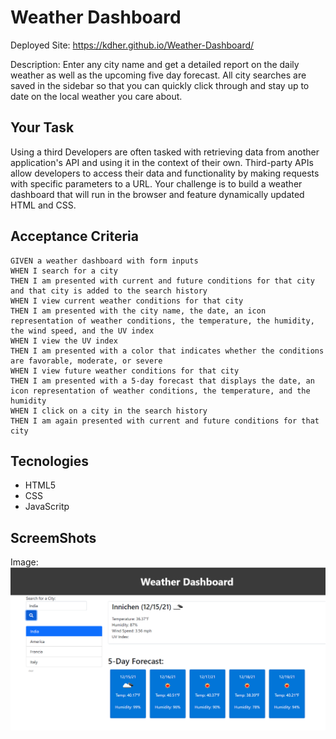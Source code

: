# Weather Dashboard

Deployed Site:  https://kdher.github.io/Weather-Dashboard/

Description:
Enter any city name and get a detailed report on the daily weather as well as the upcoming five day forecast. All city searches are saved in the sidebar so that you can quickly click through and stay up to date on the local weather you care about. 

## Your Task

Using a third Developers are often tasked with retrieving data from another application's API and using it in the context of their own. Third-party APIs allow developers to access their data and functionality by making requests with specific parameters to a URL. Your challenge is to build a weather dashboard that will run in the browser and feature dynamically updated HTML and CSS.


## Acceptance Criteria

```
GIVEN a weather dashboard with form inputs
WHEN I search for a city
THEN I am presented with current and future conditions for that city and that city is added to the search history
WHEN I view current weather conditions for that city
THEN I am presented with the city name, the date, an icon representation of weather conditions, the temperature, the humidity, the wind speed, and the UV index
WHEN I view the UV index
THEN I am presented with a color that indicates whether the conditions are favorable, moderate, or severe
WHEN I view future weather conditions for that city
THEN I am presented with a 5-day forecast that displays the date, an icon representation of weather conditions, the temperature, and the humidity
WHEN I click on a city in the search history
THEN I am again presented with current and future conditions for that city
```
## Tecnologies
 - HTML5
 - CSS
 - JavaScritp

## ScreemShots
Image: ![Weather Dashboard](https://github.com/kdher/prueba/blob/main/Assets/images/weather.png)